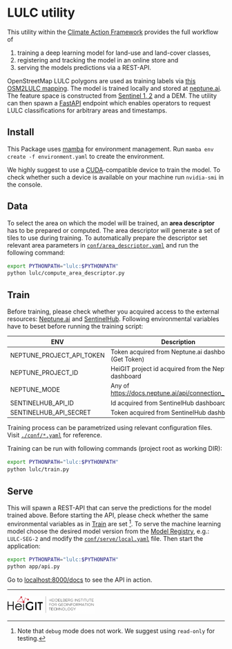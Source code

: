 # LULC utility

This utility within the [Climate Action Framework](https://heigit.atlassian.net/wiki/spaces/CA/pages/170066046/Architecture) provides the full workflow of

 1. training a deep learning model for land-use and land-cover classes,
 2. registering and tracking the model in an online store and
 3. serving the models predictions via a REST-API.

OpenStreetMap LULC polygons are used as training labels via [this OSM2LULC mapping](data/label/label_v1.csv). The model is trained locally and stored at [neptune.ai](https://app.neptune.ai/o/HeiGIT/org/climate-action/models). The feature space is constructed from [Sentinel 1, 2](https://sentinel.esa.int/web/sentinel/missions) and a DEM. The utility can then spawn a [FastAPI](https://fastapi.tiangolo.com/) endpoint which enables operators to request LULC classifications for arbitrary areas and timestamps.

## Install

This Package uses [mamba](https://mamba.readthedocs.io/en/latest/installation.html)  for environment management.
Run `mamba env create -f environment.yaml` to create the environment.

We highly suggest to use a [CUDA](https://en.wikipedia.org/wiki/CUDA)-compatible device to train the model.
To check whether such a device is available on your machine run `nvidia-smi` in the console.

## Data

To select the area on which the model will be trained, an **area descriptor** has to be prepared or computed. The area
descriptor will generate a set of tiles to use during training.
To automatically prepare the descriptor set relevant area parameters
in [`conf/area_descriptor.yaml`](conf/area_descriptor.yaml) and run the following command:

```bash
export PYTHONPATH="lulc:$PYTHONPATH"
python lulc/compute_area_descriptor.py
```

## Train

Before training, please check whether you acquired access to the external resources: [Neptune.ai](https://neptune.ai/)
and [SentinelHub](https://www.sentinel-hub.com/).
Following environmental variables have to beset before running the training script:

| ENV                       | Description                                              |
|---------------------------|----------------------------------------------------------|
| NEPTUNE_PROJECT_API_TOKEN | Token acquired from Neptune.ai dashboard (Get Token)     |
| NEPTUNE_PROJECT_ID        | HeiGIT project id acquired from the Neptune.ai dashboard |
| NEPTUNE_MODE              | Any of https://docs.neptune.ai/api/connection_modes/     |
| SENTINELHUB_API_ID        | Id acquired from SentinelHub dashboard                   |
| SENTINELHUB_API_SECRET    | Token acquired from SentinelHub dashboard                |

Training process can be parametrized using relevant configuration files. Visit [`./conf/*.yaml`](conf) for reference.

Training can be run with following commands (project root as working DIR):

```bash
export PYTHONPATH="lulc:$PYTHONPATH"
python lulc/train.py
```

## Serve

This will spawn a REST-API that can serve the predictions for the model trained above. 
Before starting the API, please check whether the same environmental variables as in [Train](#train) are set [^1].
To serve the machine learning model choose the desired model version from
the [Model Registry](https://app.neptune.ai/o/HeiGIT/org/climate-action/models?shortId=CA-LULC&type=model),
e.g.: `LULC-SEG-2` and modify the [`conf/serve/local.yaml`](conf/serve/local.yaml) file. Then start the application:

```bash
export PYTHONPATH="lulc:$PYTHONPATH"
python app/api.py
```

Go to [localhost:8000/docs](http://localhost:8000/docs) to see the API in action.

[^1]: Note that `debug` mode does not work. We suggest using `read-only` for testing.


---
<img src="docs/logo.png"  width="40%">